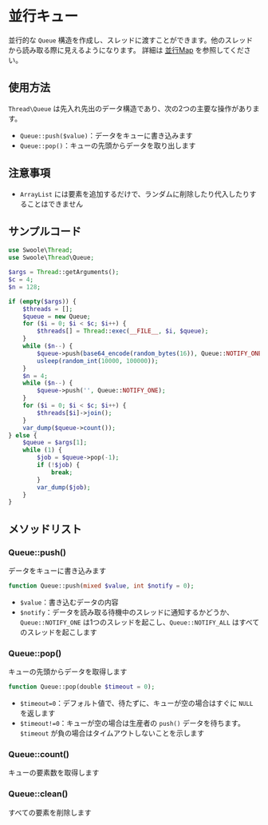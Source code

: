 # 並行キュー

並行的な `Queue` 構造を作成し、スレッドに渡すことができます。他のスレッドから読み取る際に見えるようになります。
詳細は [並行Map](thread/map.md) を参照してください。


## 使用方法
`Thread\Queue` は先入れ先出のデータ構造であり、次の2つの主要な操作があります。
- `Queue::push($value)`：データをキューに書き込みます
- `Queue::pop()`：キューの先頭からデータを取り出します

## 注意事項
- `ArrayList` には要素を追加するだけで、ランダムに削除したり代入したりすることはできません

## サンプルコード

```php
use Swoole\Thread;
use Swoole\Thread\Queue;

$args = Thread::getArguments();
$c = 4;
$n = 128;

if (empty($args)) {
    $threads = [];
    $queue = new Queue;
    for ($i = 0; $i < $c; $i++) {
        $threads[] = Thread::exec(__FILE__, $i, $queue);
    }
    while ($n--) {
        $queue->push(base64_encode(random_bytes(16)), Queue::NOTIFY_ONE);
        usleep(random_int(10000, 100000));
    }
    $n = 4;
    while ($n--) {
        $queue->push('', Queue::NOTIFY_ONE);
    }
    for ($i = 0; $i < $c; $i++) {
        $threads[$i]->join();
    }
    var_dump($queue->count());
} else {
    $queue = $args[1];
    while (1) {
        $job = $queue->pop(-1);
        if (!$job) {
            break;
        }
        var_dump($job);
    }
}
```

## メソッドリスト

### Queue::push()

データをキューに書き込みます

```php
function Queue::push(mixed $value, int $notify = 0);
```

- `$value`：書き込むデータの内容
- `$notify`：データを読み取る待機中のスレッドに通知するかどうか、`Queue::NOTIFY_ONE` は1つのスレッドを起こし、`Queue::NOTIFY_ALL` はすべてのスレッドを起こします


### Queue::pop()

キューの先頭からデータを取得します

```php
function Queue::pop(double $timeout = 0);
```

- `$timeout=0`：デフォルト値で、待たずに、キューが空の場合はすぐに `NULL` を返します
- `$timeout!=0`：キューが空の場合は生産者の `push()` データを待ちます。`$timeout` が負の場合はタイムアウトしないことを示します

### Queue::count()
キューの要素数を取得します

### Queue::clean()
すべての要素を削除します
